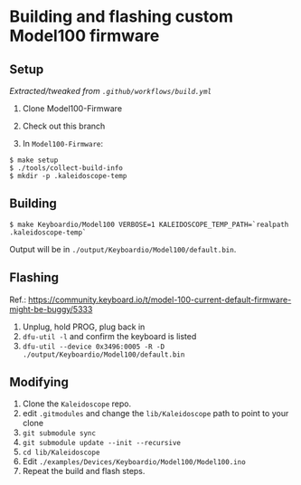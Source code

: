 # Building and flashing custom Model100 firmware

## Setup

_Extracted/tweaked from `.github/workflows/build.yml`_

1. Clone Model100-Firmware
2. Check out this branch

3. In `Model100-Firmware`:
```
$ make setup
$ ./tools/collect-build-info
$ mkdir -p .kaleidoscope-temp
```

## Building

```
$ make Keyboardio/Model100 VERBOSE=1 KALEIDOSCOPE_TEMP_PATH=`realpath .kaleidoscope-temp`
```

Output will be in `./output/Keyboardio/Model100/default.bin`.

## Flashing

Ref.: <https://community.keyboard.io/t/model-100-current-default-firmware-might-be-buggy/5333>

1. Unplug, hold PROG, plug back in
2. `dfu-util -l` and confirm the keyboard is listed
3. `dfu-util --device 0x3496:0005 -R -D ./output/Keyboardio/Model100/default.bin`

## Modifying

1. Clone the `Kaleidoscope` repo.
1. edit `.gitmodules` and change the `lib/Kaleidoscope` path to point to your clone
1. `git submodule sync`
1. `git submodule update --init --recursive`
1. `cd lib/Kaleidoscope`
1. Edit `./examples/Devices/Keyboardio/Model100/Model100.ino`
1. Repeat the build and flash steps.

